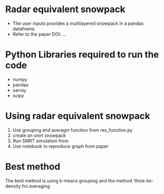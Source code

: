 # Radar equivalent snowpack
- The user inputs provides a multilayered snowpack in a pandas dataframe.
- Refer to the paper DOI: ... 

# Python Libraries required to run the code
- numpy 
- pandas 
- xarray 
- scipy 


# Using radar equivalent snowpack
1. Use grouping and averagin function from res_function.py
2. create an smrt snowpack
3. Run SMRT simulation from
4. Use notebook to reproduce graph from paper
   
# Best method 
The best method is using k-means grouping and the method 'thick-ke-density fro averaging

